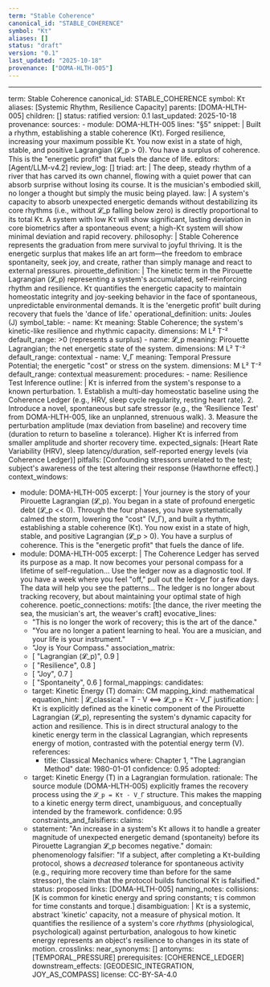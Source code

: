 ```yaml
---
term: "Stable Coherence"
canonical_id: "STABLE_COHERENCE"
symbol: "Kτ"
aliases: []
status: "draft"
version: "0.1"
last_updated: "2025-10-18"
provenance: ["DOMA-HLTH-005"]
---
```


---
term: Stable Coherence
canonical_id: STABLE_COHERENCE
symbol: Kτ
aliases: [Systemic Rhythm, Resilience Capacity]
parents: [DOMA-HLTH-005]
children: []
status: ratified
version: 0.1
last_updated: 2025-10-18
provenance:
  sources:
    - module: DOMA-HLTH-005
      lines: "§5"
      snippet: |
        Built a rhythm, establishing a stable coherence (Kτ).
        Forged resilience, increasing your maximum possible Kτ.
        You now exist in a state of high, stable, and positive Lagrangian (𝓛_p > 0). You have a surplus of coherence. This is the "energetic profit" that fuels the dance of life.
  editors: [Agent/LLM-v4.2]
  review_log: []
triad:
  art: |
    The deep, steady rhythm of a river that has carved its own channel, flowing with a quiet power that can absorb surprise without losing its course. It is the musician's embodied skill, no longer a thought but simply the music being played.
  law: |
    A system's capacity to absorb unexpected energetic demands without destabilizing its core rhythms (i.e., without 𝓛_p falling below zero) is directly proportional to its total Kτ. A system with low Kτ will show significant, lasting deviation in core biometrics after a spontaneous event; a high-Kτ system will show minimal deviation and rapid recovery.
  philosophy: |
    Stable Coherence represents the graduation from mere survival to joyful thriving. It is the energetic surplus that makes life an art form—the freedom to embrace spontaneity, seek joy, and create, rather than simply manage and react to external pressures.
pirouette_definition: |
  The kinetic term in the Pirouette Lagrangian (𝓛_p) representing a system's accumulated, self-reinforcing rhythm and resilience. Kτ quantifies the energetic capacity to maintain homeostatic integrity and joy-seeking behavior in the face of spontaneous, unpredictable environmental demands. It is the 'energetic profit' built during recovery that fuels the 'dance of life.'
operational_definition:
  units: Joules (J)
  symbol_table:
    - name: Kτ
      meaning: Stable Coherence; the system's kinetic-like resilience and rhythmic capacity.
      dimensions: M L² T⁻²
      default_range: >0 (represents a surplus)
    - name: 𝓛_p
      meaning: Pirouette Lagrangian; the net energetic state of the system.
      dimensions: M L² T⁻²
      default_range: contextual
    - name: V_Γ
      meaning: Temporal Pressure Potential; the energetic "cost" or stress on the system.
      dimensions: M L² T⁻²
      default_range: contextual
  measurement:
    procedures:
      - name: Resilience Test Inference
        outline: |
          Kτ is inferred from the system's response to a known perturbation.
          1. Establish a multi-day homeostatic baseline using the Coherence Ledger (e.g., HRV, sleep cycle regularity, resting heart rate).
          2. Introduce a novel, spontaneous but safe stressor (e.g., the 'Resilience Test' from DOMA-HLTH-005, like an unplanned, strenuous walk).
          3. Measure the perturbation amplitude (max deviation from baseline) and recovery time (duration to return to baseline ± tolerance).
          Higher Kτ is inferred from smaller amplitude and shorter recovery time.
        expected_signals: [Heart Rate Variability (HRV), sleep latency/duration, self-reported energy levels (via Coherence Ledger)]
        pitfalls: [Confounding stressors unrelated to the test; subject's awareness of the test altering their response (Hawthorne effect).]
context_windows:
  - module: DOMA-HLTH-005
    excerpt: |
      Your journey is the story of your Pirouette Lagrangian (𝓛_p). You began in a state of profound energetic debt (𝓛_p << 0). Through the four phases, you have systematically calmed the storm, lowering the "cost" (V_Γ), and built a rhythm, establishing a stable coherence (Kτ). You now exist in a state of high, stable, and positive Lagrangian (𝓛_p > 0). You have a surplus of coherence. This is the "energetic profit" that fuels the dance of life.
  - module: DOMA-HLTH-005
    excerpt: |
      The Coherence Ledger has served its purpose as a map. It now becomes your personal compass for a lifetime of self-regulation... Use the ledger now as a diagnostic tool. If you have a week where you feel "off," pull out the ledger for a few days. The data will help you see the patterns... The ledger is no longer about tracking recovery, but about maintaining your optimal state of high coherence.
poetic_connections:
  motifs: [the dance, the river meeting the sea, the musician's art, the weaver's craft]
  evocative_lines:
    - "This is no longer the work of recovery; this is the art of the dance."
    - "You are no longer a patient learning to heal. You are a musician, and your life is your instrument."
    - "Joy is Your Compass."
  association_matrix:
    - [ "Lagrangian (𝓛_p)", 0.9 ]
    - [ "Resilience", 0.8 ]
    - [ "Joy", 0.7 ]
    - [ "Spontaneity", 0.6 ]
formal_mappings:
  candidates:
    - target: Kinetic Energy (T)
      domain: CM
      mapping_kind: mathematical
      equation_hint: |
        𝓛_classical = T - V  <==>  𝓛_p = Kτ - V_Γ
      justification: |
        Kτ is explicitly defined as the kinetic component of the Pirouette Lagrangian (𝓛_p), representing the system's dynamic capacity for action and resilience. This is in direct structural analogy to the kinetic energy term in the classical Lagrangian, which represents energy of motion, contrasted with the potential energy term (V).
      references:
        - title: Classical Mechanics
          where: Chapter 1, "The Lagrangian Method"
          date: 1980-01-01
      confidence: 0.95
  adopted:
    - target: Kinetic Energy (T) in a Lagrangian formulation.
      rationale: The source module (DOMA-HLTH-005) explicitly frames the recovery process using the `𝓛_p = Kτ - V_Γ` structure. This makes the mapping to a kinetic energy term direct, unambiguous, and conceptually intended by the framework.
      confidence: 0.95
constraints_and_falsifiers:
  claims:
    - statement: "An increase in a system's Kτ allows it to handle a greater magnitude of unexpected energetic demand (spontaneity) before its Pirouette Lagrangian 𝓛_p becomes negative."
      domain: phenomenology
      falsifier: "If a subject, after completing a Kτ-building protocol, shows a *decreased* tolerance for spontaneous activity (e.g., requiring more recovery time than before for the same stressor), the claim that the protocol builds functional Kτ is falsified."
      status: proposed
      links: [DOMA-HLTH-005]
naming_notes:
  collisions: [K is common for kinetic energy and spring constants; τ is common for time constants and torque.]
  disambiguation: |
    Kτ is a systemic, abstract 'kinetic' capacity, not a measure of physical motion. It quantifies the resilience of a system's core *rhythms* (physiological, psychological) against perturbation, analogous to how kinetic energy represents an object's resilience to changes in its state of motion.
crosslinks:
  near_synonyms: []
  antonyms: [TEMPORAL_PRESSURE]
  prerequisites: [COHERENCE_LEDGER]
  downstream_effects: [GEODESIC_INTEGRATION, JOY_AS_COMPASS]
license: CC-BY-SA-4.0
